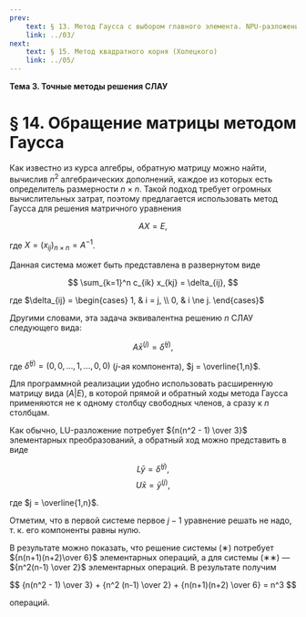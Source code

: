 ```yaml
---
prev:
    text: § 13. Метод Гаусса с выбором главного элемента. NPU-разложение
    link: ../03/
next:
    text: § 15. Метод квадратного корня (Холецкого)
    link: ../05/
---
```


**Тема 3. Точные методы решения СЛАУ**

# § 14. Обращение матрицы методом Гаусса

Как известно из курса алгебры, обратную матрицу можно найти, вычислив $n^2$ алгебраических дополнений, каждое из которых есть определитель размерности $n \times n$. Такой подход требует огромных вычислительных затрат, поэтому предлагается использовать метод Гаусса для решения матричного уравнения

$$ AX = E, $$

где $X = (x_{ij})_{n \times n} = A^{-1}$.

Данная система может быть представлена в развернутом виде

$$
\sum_{k=1}^n c_{ik} x_{kj} = \delta_{ij},
$$

где $\delta_{ij} = \begin{cases} 1, & i = j, \\ 0, & i \ne j. \end{cases}$

Другими словами, эта задача эквивалентна решению $n$ СЛАУ следующего вида:

$$
A\bar{x}^{(j)} = \bar{\delta}^{(j)},
$$

где $\bar{\delta}^{(j)} = (0, 0, ..., 1, ..., 0, 0)$ ($j$-ая компонента), $j = \overline{1,n}$.

Для программной реализации удобно использовать расширенную матрицу вида $(A|E)$, в которой прямой и обратный ходы метода Гаусса применяются не к одному столбцу свободных членов, а сразу к $n$ столбцам.

Как обычно, LU-разложение потребует ${n(n^2 - 1) \over 3}$ элементарных преобразований, а обратный ход можно представить в виде

$$ L\bar{y} = \bar{\delta}^{(j)}, \tag{∗} $$
$$ U\bar{x} = \bar{y}^{(j)}, \tag{∗∗} $$

где $j = \overline{1,n}$.

Отметим, что в первой системе первое $j-1$ уравнение решать не надо, т. к. его компоненты равны нулю.

В результате можно показать, что решение системы $(∗)$ потребует ${n(n+1)(n+2)\over 6}$ элементарных операций, а для системы $(∗∗)$ — ${n^2(n-1) \over 2}$ элементарных операций. В результате получим

$$
{n(n^2 - 1) \over 3} + {n^2 (n-1) \over 2} + {n(n+1)(n+2) \over 6} = n^3
$$

операций.

